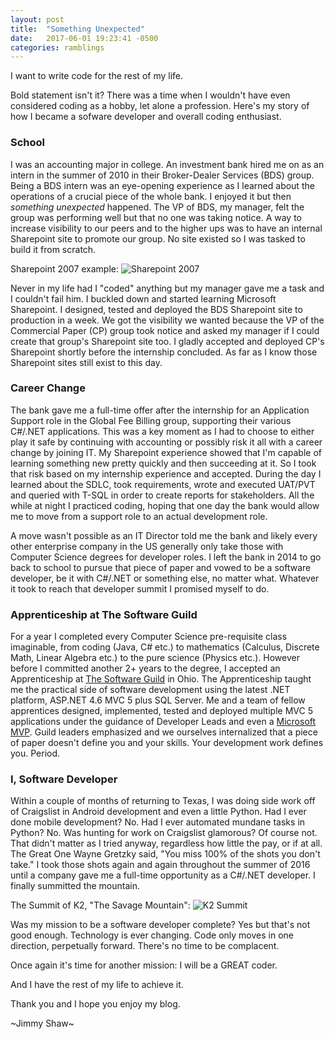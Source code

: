 ```yaml
---
layout: post
title:  "Something Unexpected"
date:   2017-06-01 19:23:41 -0500
categories: ramblings
---
```


I want to write code for the rest of my life.

Bold statement isn't it? There was a time when I wouldn't have even considered coding as a hobby, let alone a profession. Here's my story of how I became a sofware developer and overall coding enthusiast.

### School

I was an accounting major in college. An investment bank hired me on as an intern in the summer of 2010 in their Broker-Dealer Services (BDS) group. Being a BDS intern was an eye-opening experience as I learned about the operations of a crucial piece of the whole bank. I enjoyed it but then *something unexpected* happened. The VP of BDS, my manager, felt the group was performing well but that no one was taking notice. A way to increase visibility to our peers and to the higher ups was to have an internal Sharepoint site to promote our group. No site existed so I was tasked to build it from scratch.

Sharepoint 2007 example:
![Sharepoint 2007][Sharepoint2007]

Never in my life had I "coded" anything but my manager gave me a task and I couldn't fail him. I buckled down and started learning Microsoft Sharepoint. I designed, tested and deployed the BDS Sharepoint site to production in a week. We got the visibility we wanted because the VP of the Commercial Paper (CP) group took notice and asked my manager if I could create that group's Sharepoint site too. I gladly accepted and deployed CP's Sharepoint shortly before the internship concluded. As far as I know those Sharepoint sites still exist to this day.

### Career Change

The bank gave me a full-time offer after the internship for an Application Support role in the Global Fee Billing group, supporting their various C#/.NET applications. This was a key moment as I had to choose to either play it safe by continuing with accounting or possibly risk it all with a career change by joining IT. My Sharepoint experience showed that I'm capable of learning something new pretty quickly and then succeeding at it. So I took that risk based on my internship experience and accepted. During the day I learned about the SDLC, took requirements, wrote and executed UAT/PVT and queried with T-SQL in order to create reports for stakeholders. All the while at night I practiced coding, hoping that one day the bank would allow me to move from a support role to an actual development role.

A move wasn't possible as an IT Director told me the bank and likely every other enterprise company in the US generally only take those with Computer Science degrees for developer roles. I left the bank in 2014 to go back to school to pursue that piece of paper and vowed to be a software developer, be it with C#/.NET or something else, no matter what. Whatever it took to reach that developer summit I promised myself to do.   

### Apprenticeship at The Software Guild

For a year I completed every Computer Science pre-requisite class imaginable, from coding (Java, C# etc.) to mathematics (Calculus, Discrete Math, Linear Algebra etc.) to the pure science (Physics etc.). However before I committed another 2+ years to the degree, I accepted an Apprenticeship at [The Software Guild](SoftwareGuild) in Ohio. The Apprenticeship taught me the practical side of software development using the latest .NET platform, ASP.NET 4.6 MVC 5 plus SQL Server. Me and a team of fellow apprentices designed, implemented, tested and deployed multiple MVC 5 applications under the guidance of Developer Leads and even a [Microsoft MVP](MSMVP). Guild leaders emphasized and we ourselves internalized that a piece of paper doesn't define you and your skills. Your development work defines you. Period. 

### I, Software Developer

Within a couple of months of returning to Texas, I was doing side work off of Craigslist in Android development and even a little Python. Had I ever done mobile development? No. Had I ever automated mundane tasks in Python? No. Was hunting for work on Craigslist glamorous? Of course not. That didn't matter as I tried anyway, regardless how little the pay, or if at all. The Great One Wayne Gretzky said, "You miss 100% of the shots you don't take." I took those shots again and again throughout the summer of 2016 until a company gave me a full-time opportunity as a C#/.NET developer. I finally summitted the mountain.

The Summit of K2, "The Savage Mountain":
![K2 Summit][K2]

Was my mission to be a software developer complete? Yes but that's not good enough. Technology is ever changing. Code only moves in one direction, perpetually forward. There's no time to be complacent. 

Once again it's time for another mission: I will be a GREAT coder.

And I have the rest of my life to achieve it. 

Thank you and I hope you enjoy my blog.



~Jimmy Shaw~ 


[Sharepoint2007]: http://enterprise-dashboard.com/img/sharepoint-community-portal.png
[SoftwareGuild]: https://www.thesoftwareguild.com/curriculum/ 
[MSMVP]: https://mvp.microsoft.com/en-us/PublicProfile/4025435?fullName=Sarah%20E%20Dutkiewicz 
[K2]: http://s30.postimg.org/8y4o6wpkh/Untitled.jpg